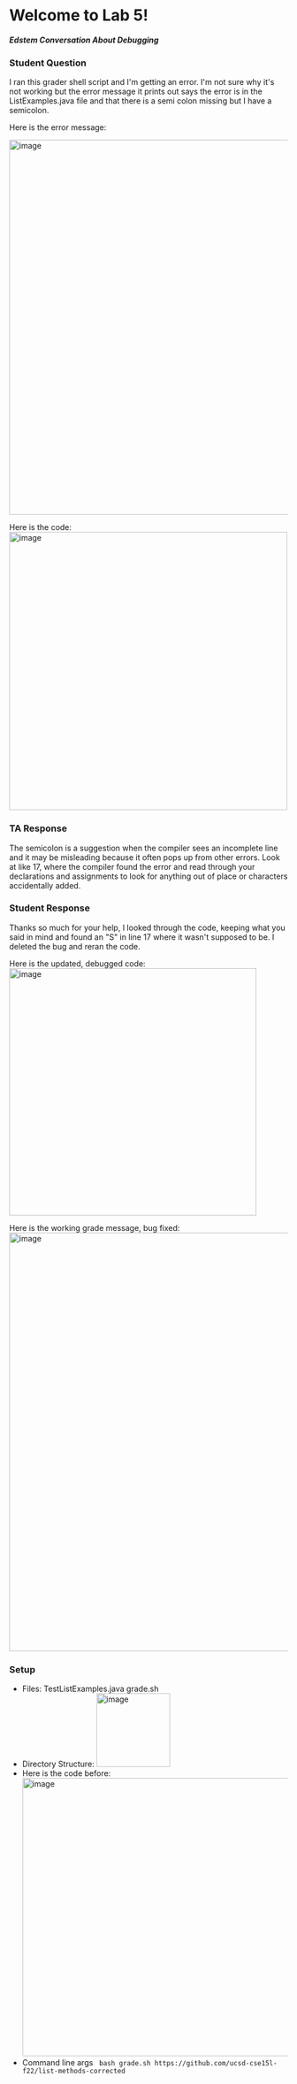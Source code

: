 # Welcome to Lab 5!


***Edstem Conversation About Debugging***

### Student Question

I ran this grader shell script and I'm getting an error. I'm not sure why it's not working but the error message it prints out says the error is in the ListExamples.java file and that there is a semi colon missing but I have a semicolon. 

  Here is the error message:  
  
  <img width="678" alt="image" src="https://github.com/DavidBrin/cse15l-lab-reports/assets/79377443/a5a71540-33ee-44f0-a004-c529b04f1265">
  
  Here is the code:    
  <img width="503" alt="image" src="https://github.com/DavidBrin/cse15l-lab-reports/assets/79377443/4d0b7650-e47c-481d-9587-45a3d156bda0">


### TA Response

The semicolon is a suggestion when the compiler sees an incomplete line and it may be misleading because it often pops up from other errors. Look at like 17, where the compiler found the error and read through your declarations and assignments to look for anything out of place or characters accidentally added. 
  
  

### Student Response

  Thanks so much for your help, I looked through the code, keeping what you said in mind and found an "S" in line 17 where it wasn't supposed to be. I deleted the bug and reran the code. 

  Here is the updated, debugged code:   
<img width="447" alt="image" src="https://github.com/DavidBrin/cse15l-lab-reports/assets/79377443/aa9b3994-a2be-43ea-8ff2-8431f7e09a31">

Here is the working grade message, bug fixed:  
<img width="757" alt="image" src="https://github.com/DavidBrin/cse15l-lab-reports/assets/79377443/fa75c5f9-df70-4869-9466-a1e7e8a0e516">


### Setup

- Files: TestListExamples.java grade.sh
- Directory Structure: <img width="133" alt="image" src="https://github.com/DavidBrin/cse15l-lab-reports/assets/79377443/aa05c357-d4b0-4bcf-be0b-1e4719a36ed0">
- Here is the code before:  
  <img width="503" alt="image" src="https://github.com/DavidBrin/cse15l-lab-reports/assets/79377443/4d0b7650-e47c-481d-9587-45a3d156bda0">
- Command line args ` bash grade.sh https://github.com/ucsd-cse15l-f22/list-methods-corrected`
